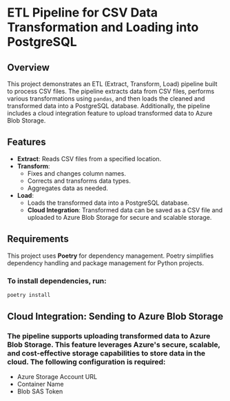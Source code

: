 # ETL Pipeline for CSV Data Transformation and Loading into PostgreSQL

## Overview

This project demonstrates an ETL (Extract, Transform, Load) pipeline built to process CSV files. The pipeline extracts data from CSV files, performs various transformations using `pandas`, and then loads the cleaned and transformed data into a PostgreSQL database. Additionally, the pipeline includes a cloud integration feature to upload transformed data to Azure Blob Storage.

## Features

- **Extract**: Reads CSV files from a specified location.
- **Transform**: 
  - Fixes and changes column names.
  - Corrects and transforms data types.
  - Aggregates data as needed.
- **Load**: 
  - Loads the transformed data into a PostgreSQL database.
  - **Cloud Integration**: Transformed data can be saved as a CSV file and uploaded to Azure Blob Storage for secure and scalable storage.

## Requirements

This project uses **Poetry** for dependency management. Poetry simplifies dependency handling and package management for Python projects.

### To install dependencies, run:

```bash
poetry install
```
## Cloud Integration: Sending to Azure Blob Storage
### The pipeline supports uploading transformed data to Azure Blob Storage. This feature leverages Azure's secure, scalable, and cost-effective storage capabilities to store data in the cloud. The following configuration is required:
- Azure Storage Account URL
- Container Name
- Blob SAS Token